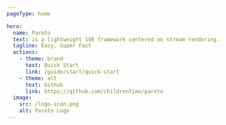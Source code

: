 ```yaml
---
pageType: home

hero:
  name: Pareto
  text: is a lightweight SSR framework centered on stream rendering.
  tagline: Easy, Super Fast
  actions:
    - theme: brand
      text: Quick Start
      link: /guide/start/quick-start
    - theme: alt
      text: Github
      link: https://github.com/childrentime/pareto
  image:
    src: /logo-icon.png
    alt: Pareto Logo
---
```


